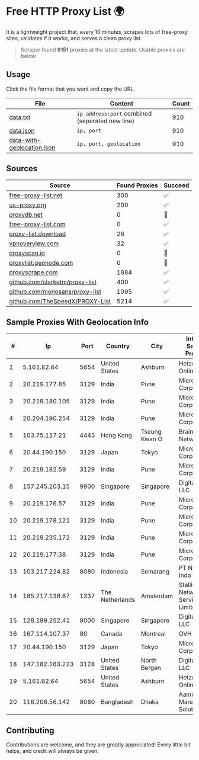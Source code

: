 
# Free HTTP Proxy List 🌍

It is a lightweight project that, every 10 minutes, scrapes lots of free-proxy sites, validates if it works, and serves a clean proxy list.


> Scraper found **9151** proxies at the latest update. Usable proxies are below.

## Usage

Click the file format that you want and copy the URL.


|File|Content|Count|
|----|-------|-----|
|[data.txt](https://raw.githubusercontent.com/themiralay/Proxy-List-World/master/data.txt)|`ip_address:port` combined (seperated new line)|910|
|[data.json](https://raw.githubusercontent.com/themiralay/Proxy-List-World/master/data.json)|`ip, port`|910|
|[data-with-geolocation.json](https://raw.githubusercontent.com/themiralay/Proxy-List-World/master/data-with-geolocation.json)|`ip, port, geolocation`|910|

## Sources

|Source|Found Proxies|Succeed|
|------|-------------|-------|
|[free-proxy-list.net](https://free-proxy-list.net)|300|✅|
|[us-proxy.org](https://www.us-proxy.org)|200|✅|
|[proxydb.net](http://proxydb.net)|0|🚫|
|[free-proxy-list.com](https://free-proxy-list.com/?page=&port=&type%5B%5D=http&type%5B%5D=https&up_time=0&search=Search)|0|✅|
|[proxy-list.download](https://www.proxy-list.download/HTTP)|26|✅|
|[vpnoverview.com](https://vpnoverview.com/privacy/anonymous-browsing/free-proxy-servers)|32|✅|
|[proxyscan.io](https://www.proxyscan.io)|0|🚫|
|[proxylist.geonode.com](https://proxylist.geonode.com/api/proxy-list?limit=300&page=1&sort_by=lastChecked&sort_type=desc&protocols=http,https)|0|🚫|
|[proxyscrape.com](https://api.proxyscrape.com/v2/?request=displayproxies&protocol=http&timeout=10000&country=all&ssl=all&anonymity=all)|1884|✅|
|[github.com/clarketm/proxy-list](https://raw.githubusercontent.com/clarketm/proxy-list/master/proxy-list-raw.txt)|400|✅|
|[github.com/monosans/proxy-list](https://raw.githubusercontent.com/monosans/proxy-list/main/proxies/http.txt)|1095|✅|
|[github.com/TheSpeedX/PROXY-List](https://raw.githubusercontent.com/TheSpeedX/PROXY-List/master/http.txt)|5214|✅|


## Sample Proxies With Geolocation Info

|#|Ip|Port|Country|City|Internet Service Provider|
|-|--|----|-------|----|-------------------------|
|1|5.161.82.64|5654|United States|Ashburn|Hetzner Online GmbH|
|2|20.219.177.85|3129|India|Pune|Microsoft Corporation|
|3|20.219.180.105|3129|India|Pune|Microsoft Corporation|
|4|20.204.190.254|3129|India|Pune|Microsoft Corporation|
|5|103.75.117.21|4443|Hong Kong|Tseung Kwan O|BrainStorm Network|
|6|20.44.190.150|3129|Japan|Tokyo|Microsoft Corporation|
|7|20.219.182.59|3129|India|Pune|Microsoft Corporation|
|8|157.245.203.15|9900|Singapore|Singapore|DigitalOcean, LLC|
|9|20.219.176.57|3129|India|Pune|Microsoft Corporation|
|10|20.219.178.121|3129|India|Pune|Microsoft Corporation|
|11|20.219.235.172|3129|India|Pune|Microsoft Corporation|
|12|20.219.177.38|3129|India|Pune|Microsoft Corporation|
|13|103.217.224.82|8080|Indonesia|Semarang|PT Nesta Indo Media|
|14|185.217.136.67|1337|The Netherlands|Amsterdam|Stallion Network Services Limited|
|15|128.199.252.41|8000|Singapore|Singapore|DigitalOcean, LLC|
|16|167.114.107.37|80|Canada|Montreal|OVH SAS|
|17|20.44.190.150|3129|Japan|Tokyo|Microsoft Corporation|
|18|147.182.163.223|3128|United States|North Bergen|DigitalOcean, LLC|
|19|5.161.82.64|5654|United States|Ashburn|Hetzner Online GmbH|
|20|116.206.56.142|8080|Bangladesh|Dhaka|Aamra Management Solution|



## Contributing

Contributions are welcome, and they are greatly appreciated! Every
little bit helps, and credit will always be given.

